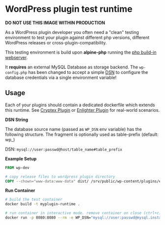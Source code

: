 WordPress plugin test runtime
=================================

**DO NOT USE THIS IMAGE WITHIN PRODUCTION**

As a WordPress plugin developer you often need a "clean" testing environment to test your plugin against different php versions, different WordPress releases or cross-plugin-compatibility.

This testing environment is build upon **alpine-php** running the [php build-in webserver](http://php.net/manual/en/features.commandline.webserver.php).

It **requires** an external MySQL Database as storage backend. The `wp-config.php` has been changed to accept a simple [DSN](https://de.wikipedia.org/wiki/Data_Source_Name) to configure the database credentials via a single environment variable!


Usage
----------------------------------

Each of your plugins should contain a dedicated dockerfile which extends this runtime. See [Cryptex Plugin](https://github.com/AndiDittrich/WordPress.Cryptex) or [Enlighter Plugin](https://github.com/EnlighterJS/Plugin.WordPress) for real-world scenarios.

**DSN String**

The database source name (passed as `WP_DSN` env variable) has the following structure. The fragment is optionally used as table-prefix (default: wp_)

DSN: `mysql://user:passwd@host/table_name#table_prefix`

**Example Setup**

```dockerfile
FROM wp-dev

# copy release files to wordpress plugin directory
COPY --chown="www-data:www-data" dist/ /srv/public/wp-content/plugins/enlighter
```

**Run Container**

```bash
# build the test container
docker build -t myplugin-runtime .

# run container in interactive mode. remove container on close (ctrl+c)
docker run -p 8080:8080 --rm -e WP_DSN="mysql://user:passwd@mysql.instance.local/wordpress_test" --interactive --name myplugin-test myplugin-runtime
```